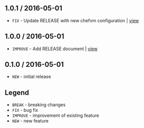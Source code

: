 1.0.1 / 2016-05-01
------------------

- `FIX` - Update RELEASE with new chefvm configuration | [view](https://github.com/4-20ma/cookbook-docker-integration-test/commit/3499d3f)

1.0.0 / 2016-05-01
------------------

- `IMPROVE` - Add RELEASE document | [view](https://github.com/4-20ma/cookbook-docker-integration-test/commit/a43a2df)

0.1.0 / 2016-05-01
------------------

- `NEW` - initial release


Legend
------

- `BREAK`   - breaking changes
- `FIX`     - bug fix
- `IMPROVE` - improvement of existing feature
- `NEW`     - new feature
